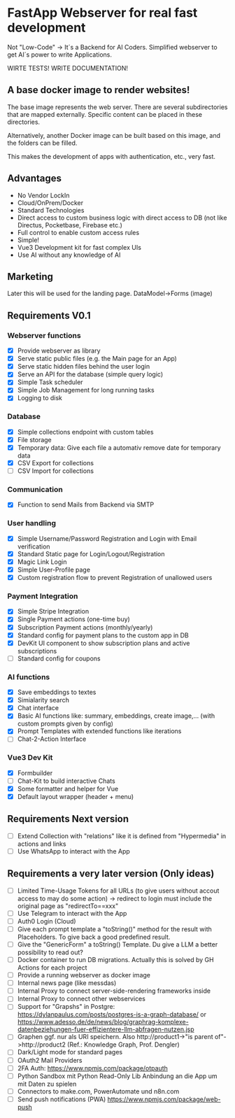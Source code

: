 # FastApp Webserver for real fast development

Not "Low-Code" -> It´s a Backend for AI Coders.
Simplified webserver to get AI´s power to write Applications.

WIRTE TESTS!
WRITE DOCUMENTATION!

## A base docker image to render websites!

The base image represents the web server.
There are several subdirectories that are mapped externally.
Specific content can be placed in these directories.

Alternatively, another Docker image can be built based on this image, and the folders can be filled.

This makes the development of apps with authentication, etc., very fast.

## Advantages

- No Vendor LockIn
- Cloud/OnPrem/Docker
- Standard Technologies
- Direct access to custom business logic with direct access to DB (not like Directus, Pocketbase, Firebase etc.)
- Full control to enable custom access rules
- Simple!
- Vue3 Development kit for fast complex UIs
- Use AI without any knowledge of AI

## Marketing

Later this will be used for the landing page.
DataModel->Forms (image)

## Requirements V0.1

### Webserver functions

- [x] Provide webserver as library
- [x] Serve static public files (e.g. the Main page for an App)
- [x] Serve static hidden files behind the user login
- [x] Serve an API for the database (simple query logic)
- [x] Simple Task scheduler
- [x] Simple Job Management for long running tasks
- [x] Logging to disk

### Database

- [x] Simple collections endpoint with custom tables
- [x] File storage
- [x] Temporary data: Give each file a automativ remove date for temporary data
- [x] CSV Export for collections
- [ ] CSV Import for collections

### Communication

- [x] Function to send Mails from Backend via SMTP

### User handling

- [x] Simple Username/Password Registration and Login with Email verification
- [x] Standard Static page for Login/Logout/Registration
- [x] Magic Link Login
- [x] Simple User-Profile page
- [x] Custom registration flow to prevent Registration of unallowed users

### Payment Integration

- [x] Simple Stripe Integration
- [x] Single Payment actions (one-time buy)
- [x] Subscription Payment actions (monthly/yearly)
- [x] Standard config for payment plans to the custom app in DB
- [x] DevKit UI component to show subscription plans and active subscriptions
- [ ] Standard config for coupons

### AI functions

- [x] Save embeddings to textes
- [x] Simialarity search
- [x] Chat interface
- [x] Basic AI functions like: summary, embeddings, create image,... (with custom prompts given by config)
- [x] Prompt Templates with extended functions like iterations
- [ ] Chat-2-Action Interface

### Vue3 Dev Kit

- [x] Formbuilder
- [ ] Chat-Kit to build interactive Chats
- [x] Some formatter and helper for Vue
- [x] Default layout wrapper (header + menu)

## Requirements Next version

- [ ] Extend Collection with "relations" like it is defined from "Hypermedia" in actions and links
- [ ] Use WhatsApp to interact with the App

## Requirements a very later version (Only ideas)

- [ ] Limited Time-Usage Tokens for all URLs (to give users without accout access to may do some action) -> redirect to login must include the original page as "redirectTo==xxx"
- [ ] Use Telegram to interact with the App
- [ ] Auth0 Login (Cloud)
- [ ] Give each prompt template a "toString()" method for the result with Placeholders. To give back a good predefined result.
- [ ] Give the "GenericForm" a toString() Template. Du give a LLM a better possibility to read out?
- [ ] Docker container to run DB migrations. Actually this is solved by GH Actions for each project
- [ ] Provide a running webserver as docker image
- [ ] Internal news page (like messdas)
- [ ] Internal Proxy to connect server-side-rendering frameworks inside
- [ ] Internal Proxy to connect other webservices
- [ ] Support for "Grapshs" in Postgre: https://dylanpaulus.com/posts/postgres-is-a-graph-database/ or https://www.adesso.de/de/news/blog/graphrag-komplexe-datenbeziehungen-fuer-effizientere-llm-abfragen-nutzen.jsp
- [ ] Graphen ggf. nur als URI speichern. Also http://product1->"is parent of"->http://product2 (Ref.: Knowledge Graph, Prof. Dengler)
- [ ] Dark/Light mode for standard pages
- [ ] OAuth2 Mail Providers
- [ ] 2FA Auth: https://www.npmjs.com/package/otpauth
- [ ] Python Sandbox mit Python Read-Only Lib Anbindung an die App um mit Daten zu spielen
- [ ] Connectors to make.com, PowerAutomate und n8n.com
- [ ] Send push notifications (PWA) https://www.npmjs.com/package/web-push
